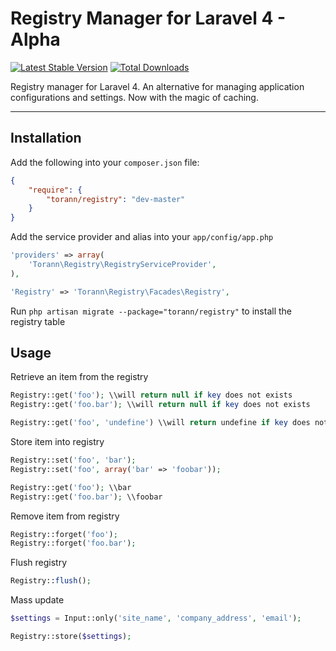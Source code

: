 # Registry Manager for Laravel 4 - Alpha

[![Latest Stable Version](https://poser.pugx.org/torann/registry/v/stable.png)](https://packagist.org/packages/torann/registry) [![Total Downloads](https://poser.pugx.org/torann/registry/downloads.png)](https://packagist.org/packages/torann/registry)

Registry manager for Laravel 4. An alternative for managing application configurations and settings. Now with the magic of caching.

----------

## Installation

Add the following into your `composer.json` file:

```json
{
	"require": {
		"torann/registry": "dev-master"
	}
}
```

Add the service provider and alias into your `app/config/app.php`

```php
'providers' => array(
	'Torann\Registry\RegistryServiceProvider',
),

'Registry' => 'Torann\Registry\Facades\Registry',
```

Run `php artisan migrate --package="torann/registry"` to install the registry table

## Usage

Retrieve an item from the registry

```php
Registry::get('foo'); \\will return null if key does not exists
Registry::get('foo.bar'); \\will return null if key does not exists

Registry::get('foo', 'undefine') \\will return undefine if key does not exists
```

Store item into registry

```php
Registry::set('foo', 'bar');
Registry::set('foo', array('bar' => 'foobar'));

Registry::get('foo'); \\bar
Registry::get('foo.bar'); \\foobar
```

Remove item from registry

```php
Registry::forget('foo');
Registry::forget('foo.bar');
```

Flush registry

```php
Registry::flush();
```

Mass update

```php
$settings = Input::only('site_name', 'company_address', 'email');

Registry::store($settings);
```
